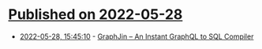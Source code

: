 # [Published on 2022-05-28](index.md)

* [2022-05-28, 15:45:10](https://news.ycombinator.com/item?id=31541219) - [GraphJin – An Instant GraphQL to SQL Compiler](https://graphjin.com/)
